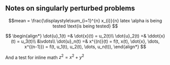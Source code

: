 
## Notes on singularly perturbed problems 





$$mean = \frac{\displaystyle\sum_{i=1}^{n} x_{i}}{n}  latex \alpha is being tested  \text{is being tested} $$

$$ 	\begin{align*}
			\dot{u}_1(t) =& \dot{x}(t) = u_2(t)\\
					\dot{u}_2(t) =& \ddot{x}(t) = u_3(t)\\
						&\vdots\\
									\dot{u}_n(t) =& x^{(n)}(t) = f(t, x(t), \dot{x}, \dots, x^{(n-1)}) = f(t, u_1(t), u_2(t), \dots, u_n(t)),
			\end{align*}  $$
			
	
And a test for inline math $z^2 = x^2 + y^2$

